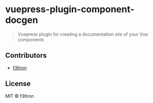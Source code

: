 # vuepress-plugin-component-docgen

> Vuepress plugin for creating a documentation site of your Vue components

## Contributors

- [f3ltron](https://github.com/f3ltron/)

## License

MIT &copy; f3ltron
